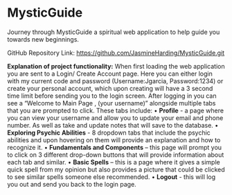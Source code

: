 # MysticGuide
Journey through MysticGuide a spiritual web application to help guide you towards new beginnings.

GitHub Repository Link:
https://github.com/JasmineHarding/MysticGuide.git

**Explanation of project functionality:**
When first loading the web application you are sent to a Login/ Create Account page. Here you can either login with my current code and password (Username:Jgarcia, Password:1234) or create your personal account, which upon creating will have a 3 second time limit before sending you to the login screen.
After logging in you can see a “Welcome to Main Page , (your username)” alongside multiple tabs that you are prompted to click. These tabs include:
•	**Profile** - a page where you can view your username and allow you to update your email and phone number. As well as take and update notes that will save to the database. 
•	**Exploring Psychic Abilities** - 8 dropdown tabs that include the psychic abilities and upon hovering on them will provide an explanation and how to recognize it. 
•	**Fundamentals and Components** – this page will prompt you to click on 3 different drop-down buttons that will provide information about each tab and similar. 
•	**Basic Spells** – this is a page where it gives a simple quick spell from my opinion but also provides a picture that could be clicked to see similar spells someone else recommended.
•	**Logout** - this will log you out and send you back to the login page.
